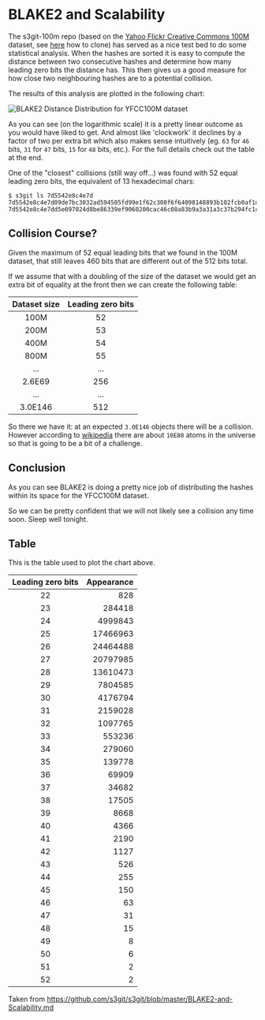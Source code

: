 
BLAKE2 and Scalability
======================

The s3git-100m repo (based on the [Yahoo Flickr Creative Commons 100M](http://aws.amazon.com/public-data-sets/multimedia-commons/) dataset, see [here](https://github.com/s3git/s3git#clone-the-yfcc100m-dataset) how to clone) has served as a nice test bed to do some statistical analysis. When the hashes are sorted it is easy to compute the distance between two consecutive hashes and determine how many leading zero bits the distance has. This then gives us a good measure for how close two neighbouring hashes are to a potential collision.

The results of this analysis are plotted in the following chart:

![BLAKE2 Distance Distribution for YFCC100M dataset](https://s3.amazonaws.com/s3git-assets/BLAKE2-distance-distribution-for-yfcc100m-dataset.png)

As you can see (on the logarithmic scale) it is a pretty linear outcome as you would have liked to get. And almost like 'clockwork' it declines by a factor of two per extra bit which also makes sense intuitively (eg. `63` for `46` bits, `31` for `47` bits, `15` for `48` bits, etc.). For the full details check out the table at the end.

One of the "closest" collisions (still way off...) was found with 52 equal leading zero bits, the equivalent of 13 hexadecimal chars: 

```
$ s3git ls 7d5542e8c4e7d
7d5542e8c4e7d09de7bc3032ad594505fd99e1f62c308f6f64098148893b102fcb0af1d2ee4c818a3611bbc9278f48f97d4b2105a7cc6a2f4f72f07eb60cf8b8
7d5542e8c4e7dd5e097024d8be86339ef9060200cac46c08a83b9a3a31a3c37b294fc1c3083db6996f2883e3386f8c880195b1bd6178390a22647882549747e8
```

Collision Course?
-----------------

Given the maximum of 52 equal leading bits that we found in the 100M dataset, that still leaves 460 bits that are different out of the 512 bits total.

If we assume that with a doubling of the size of the dataset we would get an extra bit of equality at the front then we can create the following table:

| Dataset size | Leading zero bits |
|:-----------:| :-------:|
| 100M | 52 |
| 200M | 53 |
| 400M | 54 |
| 800M | 55 |
| ... | ... |
| 2.6E69 | 256 |
| ... | ... |
| 3.0E146 | 512 |

So there we have it: at an expected `3.0E146` objects there will be a collision. However according to [wikipedia](https://en.wikipedia.org/wiki/Observable_universe#Matter_content_.E2.80.93_number_of_atoms) there are about `10E80` atoms in the universe so that is going to be a bit of a challenge.

Conclusion
----------

As you can see BLAKE2 is doing a pretty nice job of distributing the hashes within its space for the YFCC100M dataset.

So we can be pretty confident that we will not likely see a collision any time soon. Sleep well tonight.

Table
-----

This is the table used to plot the chart above.

| Leading zero bits | Appearance |
|:-----------:| -------:|
| 22 | 828 |
| 23 | 284418 |
| 24 | 4999843 |
| 25 | 17466963 |
| 26 | 24464488 |
| 27 | 20797985 |
| 28 | 13610473 |
| 29 | 7804585 |
| 30 | 4176794 |
| 31 | 2159028 |
| 32 | 1097765 |
| 33 | 553236 |
| 34 | 279060 |
| 35 | 139778 |
| 36 | 69909 |
| 37 | 34682 |
| 38 | 17505 |
| 39 | 8668 |
| 40 | 4366 |
| 41 | 2190 |
| 42 | 1127 |
| 43 | 526 |
| 44 | 255 |
| 45 | 150 |
| 46 | 63 |
| 47 | 31 |
| 48 | 15 |
| 49 | 8 |
| 50 | 6 |
| 51 | 2 |
| 52 | 2 |

Taken from https://github.com/s3git/s3git/blob/master/BLAKE2-and-Scalability.md
